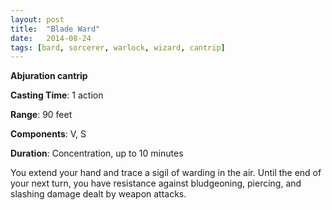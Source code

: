```yaml
---
layout: post
title:  "Blade Ward"
date:   2014-08-24
tags: [bard, sorcerer, warlock, wizard, cantrip]
---
```


**Abjuration cantrip**

**Casting Time**: 1 action

**Range**: 90 feet

**Components**: V, S

**Duration**: Concentration, up to 10 minutes

You extend your hand and trace a sigil of warding in the air. Until the end of your next turn, you have resistance against bludgeoning, piercing, and slashing damage dealt by weapon attacks.